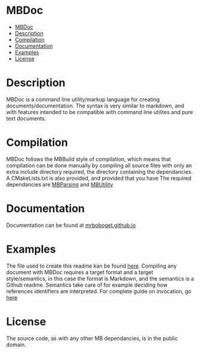 # MBDoc
- [MBDoc](#mbdoc)
- [Description](#description)
- [Compilation](#compilation)
- [Documentation](#documentation)
- [Examples](#examples)
- [License](#license)
# Description
MBDoc is a command line utility/markup language for creating
documents/documentation. The syntax is very similar to markdown, and with
features intended to be compatible with command line utilites and pure text
documents. 
# Compilation
MBDoc follows the MBBuild style of compilation, which means that compilation
can be done manually by compiling all source files with only an extra include
directory required, the directory containing the dependancies. A CMakeLists.txt
is also provided, and provided that you have The required dependancies are
[MBParsing](https://github.com/MrBoboGet/MBParsing) and
[MBUtility](https://github.com/MrBoboGet/MBUtility) 

# Documentation
Documentation can be found at [mrboboget.github.io](https://mrboboget.github.io/MBDoc/index.html) 
# Examples
The file used to create this readme kan be found [here](/README.mbd).
Compiling any document with MBDoc requires a target format and a target
style/semantics, in this case the format is Markdown, and the semantics is a
Github readme. Semantics take care of for example deciding how references
identifiers are interpreted. 
For complete guide on invocation, go [here](https://mrboboget.github.io/MBDoc/CLI.html) 
# License
The source code, as with any other MB dependancies, is in the public domain.
